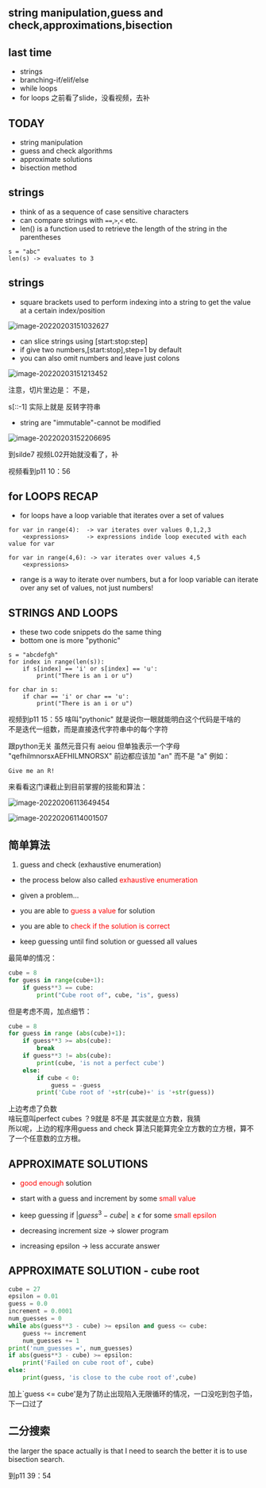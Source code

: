 ## string manipulation,guess and check,approximations,bisection  
## last time
* strings
* branching-if/elif/else
* while loops
* for loops
之前看了slide，没看视频，去补

## TODAY
* string manipulation
* guess and check algorithms
* approximate solutions
* bisection method  

## strings
* think of as a sequence of case sensitive characters
* can compare strings with `==`,`>`,`<` etc.
* len() is a function used to retrieve the length of the string in the parentheses

```
s = "abc"
len(s) -> evaluates to 3
```

## strings
* square brackets used to perform indexing into a string to get the value at a certain index/position

![image-20220203151032627](https://raw.githubusercontent.com/lunnche/picgo-image/main/image-20220203151032627.png)

* can slice strings using [start:stop:step]
* if give two numbers,[start:stop],step=1 by default
* you can also omit numbers and leave just colons

![image-20220203151213452](https://raw.githubusercontent.com/lunnche/picgo-image/main/image-20220203151213452.png)

注意，切片里边是： 不是，

s[::-1] 实际上就是 反转字符串

* string are "immutable"-cannot be modified

![image-20220203152206695](https://raw.githubusercontent.com/lunnche/picgo-image/main/image-20220203152206695.png)

到silde7 视频L02开始就没看了，补

视频看到p11  10：56

## for LOOPS RECAP  
* for loops have a loop variable that iterates over a set of values

```
for var in range(4):  -> var iterates over values 0,1,2,3
    <expressions>     -> expressions indide loop executed with each value for var

for var in range(4,6): -> var iterates over values 4,5
    <expressions>  
```

* range is a way to iterate over numbers, but a for loop variable can iterate over any set of values, not just numbers!

## STRINGS AND LOOPS
* these two code snippets do the same thing
* bottom one is more "pythonic"

```
s = "abcdefgh"
for index in range(len(s)):
    if s[index] == 'i' or s[index] == 'u':
        print("There is an i or u")  

for char in s:
    if char == 'i' or char == 'u':
        print("There is an i or u")
```

视频到p11   15：55
啥叫"pythonic" 就是说你一眼就能明白这个代码是干啥的  
不是迭代一组数，而是直接迭代字符串中的每个字符  

跟python无关 虽然元音只有 aeiou  但单独表示一个字母
"qefhilmnorsxAEFHILMNORSX" 前边都应该加 "an" 而不是 "a"
例如：
```
Give me an R!
```

来看看这门课截止到目前掌握的技能和算法：


![image-20220206113649454](https://raw.githubusercontent.com/lunnche/picgo-image/main/image-20220206113649454.png)

![image-20220206114001507](https://raw.githubusercontent.com/lunnche/picgo-image/main/image-20220206114001507.png)

## 简单算法
1. guess and check (exhaustive enumeration)  
* the process below also called <font color="red">exhaustive enumeration</font>  

* given a problem...
* you are able to <font color="red">guess a value</font> for solution
* you are able to <font color="red">check if the solution is correct</font>
* keep guessing until find solution or guessed all values

最简单的情况：
```python
cube = 8
for guess in range(cube+1):
    if guess**3 == cube:
        print("Cube root of", cube, "is", guess)
```

但是考虑不周，加点细节：
```python
cube = 8
for guess in range (abs(cube)+1):
    if guess**3 >= abs(cube):
        break
    if guess**3 != abs(cube):
        print(cube, 'is not a perfect cube')
    else:
        if cube < 0:
            guess = -guess
        print('Cube root of '+str(cube)+' is '+str(guess))
```

上边考虑了负数  
啥玩意叫perfect cubes ？9就是 8不是 其实就是立方数，我猜  
所以呢，上边的程序用guess and check 算法只能算完全立方数的立方根，算不了一个任意数的立方根。  

## APPROXIMATE SOLUTIONS  
* <font color="red">good enough</font> solution
* start with a guess and increment by some <font color="red">small value</font>
* keep guessing if $\left |guess^3 - cube\right | \geqslant \epsilon$ for some <font color="red">small epsilon</font>  


* decreasing increment size -> slower program
* increasing epsilon   -> less accurate answer  

## APPROXIMATE SOLUTION - cube root 
```python
cube = 27
epsilon = 0.01
guess = 0.0
increment = 0.0001
num_guesses = 0
while abs(guess**3 - cube) >= epsilon and guess <= cube:
    guess += increment
    num_guesses += 1
print('num_guesses =', num_guesses)
if abs(guess**3 - cube) >= epsilon:
    print('Failed on cube root of', cube)
else:
    print(guess, 'is close to the cube root of',cube)
```

加上`guess <= cube'是为了防止出现陷入无限循环的情况，一口没吃到包子馅，下一口过了

## 二分搜索
the larger the space actually is that I need to search the better it is to use bisection search.  

到p11 39：54

